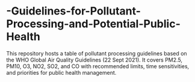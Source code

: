 # -Guidelines-for-Pollutant-Processing-and-Potential-Public-Health
This repository hosts a table of pollutant processing guidelines based on the WHO Global Air Quality Guidelines (22 Sept 2021). It covers PM2.5, PM10, O3, NO2, SO2, and CO with recommended limits, time sensitivities, and priorities for public health management.
